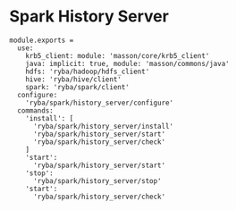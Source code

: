 
# Spark History Server

    module.exports =
      use:
        krb5_client: module: 'masson/core/krb5_client'
        java: implicit: true, module: 'masson/commons/java'
        hdfs: 'ryba/hadoop/hdfs_client'
        hive: 'ryba/hive/client'
        spark: 'ryba/spark/client'
      configure:
        'ryba/spark/history_server/configure'
      commands:
        'install': [
          'ryba/spark/history_server/install'
          'ryba/spark/history_server/start'
          'ryba/spark/history_server/check'
        ]
        'start':
          'ryba/spark/history_server/start'
        'stop':
          'ryba/spark/history_server/stop'
        'start':
          'ryba/spark/history_server/check'
